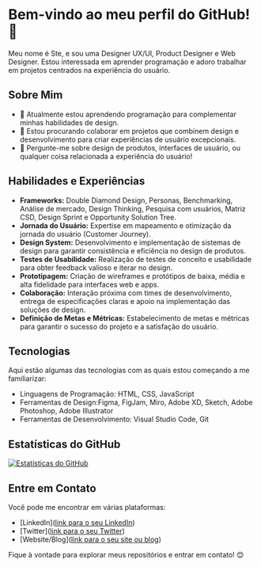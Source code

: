 # Bem-vindo ao meu perfil do GitHub! 👋

Meu nome é Ste, e sou uma Designer UX/UI, Product Designer e Web Designer. Estou interessada em aprender programação e adoro trabalhar em projetos centrados na experiência do usuário.

## Sobre Mim

- 🌱 Atualmente estou aprendendo programação para complementar minhas habilidades de design.
- 👯 Estou procurando colaborar em projetos que combinem design e desenvolvimento para criar experiências de usuário excepcionais.
- 💬 Pergunte-me sobre design de produtos, interfaces de usuário, ou qualquer coisa relacionada a experiência do usuário!

## Habilidades e Experiências

- **Frameworks:** Double Diamond Design, Personas, Benchmarking, Análise de mercado, Design Thinking, Pesquisa com usuários, Matriz CSD, Design Sprint e Opportunity Solution Tree.
- **Jornada do Usuário:** Expertise em mapeamento e otimização da jornada do usuário (Customer Journey).
- **Design System:** Desenvolvimento e implementação de sistemas de design para garantir consistência e eficiência no design de produtos.
- **Testes de Usabilidade:** Realização de testes de conceito e usabilidade para obter feedback valioso e iterar no design.
- **Prototipagem:** Criação de wireframes e protótipos de baixa, média e alta fidelidade para interfaces web e apps.
- **Colaboração:** Interação próxima com times de desenvolvimento, entrega de especificações claras e apoio na implementação das soluções de design.
- **Definição de Metas e Métricas:** Estabelecimento de metas e métricas para garantir o sucesso do projeto e a satisfação do usuário.

## Tecnologias

Aqui estão algumas das tecnologias com as quais estou começando a me familiarizar:

- Linguagens de Programação: HTML, CSS, JavaScript
- Ferramentas de Design:Figma, FigJam, Miro, Adobe XD, Sketch, Adobe Photoshop, Adobe Illustrator
- Ferramentas de Desenvolvimento: Visual Studio Code, Git

## Estatísticas do GitHub

[![Estatísticas do GitHub](https://github-readme-stats.vercel.app/api?username=stedelboux&show_icons=true&theme=radical)](https://github.com/stedelboux)

## Entre em Contato

Você pode me encontrar em várias plataformas:

- [LinkedIn]([link para o seu LinkedIn](https://www.linkedin.com/in/stedelboux/))
- [Twitter]([link para o seu Twitter](https://twitter.com/stedelboux))
- [Website/Blog]([link para o seu site ou blog](https://stedelboux.com/))

Fique à vontade para explorar meus repositórios e entrar em contato! 😊
